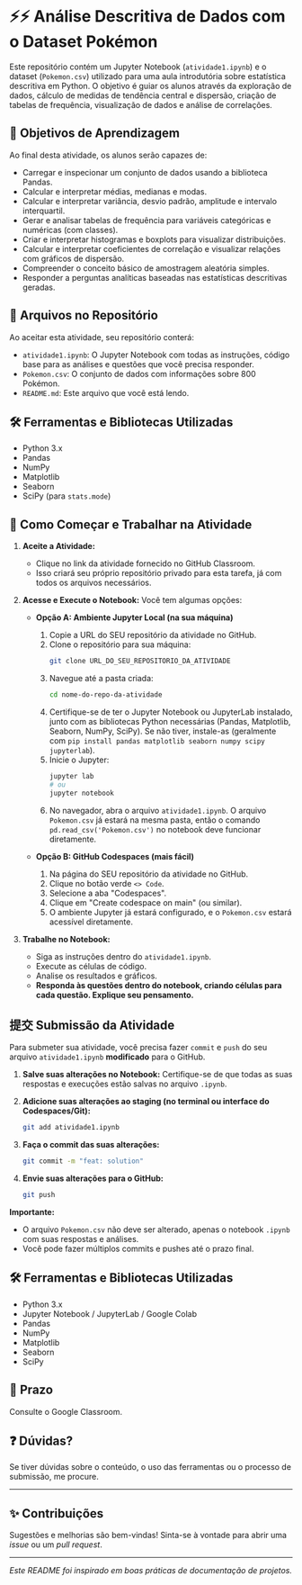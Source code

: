 # ⚡⚡ Análise Descritiva de Dados com o Dataset Pokémon 

Este repositório contém um Jupyter Notebook (`atividade1.ipynb`) e o dataset (`Pokemon.csv`) utilizado para uma aula introdutória sobre estatística descritiva em Python. O objetivo é guiar os alunos através da exploração de dados, cálculo de medidas de tendência central e dispersão, criação de tabelas de frequência, visualização de dados e análise de correlações.

## 🎯 Objetivos de Aprendizagem

Ao final desta atividade, os alunos serão capazes de:
* Carregar e inspecionar um conjunto de dados usando a biblioteca Pandas.
* Calcular e interpretar médias, medianas e modas.
* Calcular e interpretar variância, desvio padrão, amplitude e intervalo interquartil.
* Gerar e analisar tabelas de frequência para variáveis categóricas e numéricas (com classes).
* Criar e interpretar histogramas e boxplots para visualizar distribuições.
* Calcular e interpretar coeficientes de correlação e visualizar relações com gráficos de dispersão.
* Compreender o conceito básico de amostragem aleatória simples.
* Responder a perguntas analíticas baseadas nas estatísticas descritivas geradas.

## 📁 Arquivos no Repositório

Ao aceitar esta atividade, seu repositório conterá:
* `atividade1.ipynb`: O Jupyter Notebook com todas as instruções, código base para as análises e questões que você precisa responder.
* `Pokemon.csv`: O conjunto de dados com informações sobre 800 Pokémon.
* `README.md`: Este arquivo que você está lendo.

## 🛠️ Ferramentas e Bibliotecas Utilizadas

* Python 3.x
* Pandas
* NumPy
* Matplotlib
* Seaborn
* SciPy (para `stats.mode`)

## 🚀 Como Começar e Trabalhar na Atividade

1.  **Aceite a Atividade:**
    * Clique no link da atividade fornecido no GitHub Classroom.
    * Isso criará seu próprio repositório privado para esta tarefa, já com todos os arquivos necessários.

2.  **Acesse e Execute o Notebook:** Você tem algumas opções:

    * **Opção A: Ambiente Jupyter Local (na sua máquina)**
        1.  Copie a URL do SEU repositório da atividade no GitHub.
        2.  Clone o repositório para sua máquina:
            ```bash
            git clone URL_DO_SEU_REPOSITORIO_DA_ATIVIDADE
            ```
        3.  Navegue até a pasta criada:
            ```bash
            cd nome-do-repo-da-atividade
            ```
        4.  Certifique-se de ter o Jupyter Notebook ou JupyterLab instalado, junto com as bibliotecas Python necessárias (Pandas, Matplotlib, Seaborn, NumPy, SciPy). Se não tiver, instale-as (geralmente com `pip install pandas matplotlib seaborn numpy scipy jupyterlab`).
        5.  Inicie o Jupyter:
            ```bash
            jupyter lab
            # ou
            jupyter notebook
            ```
        6.  No navegador, abra o arquivo `atividade1.ipynb`. O arquivo `Pokemon.csv` já estará na mesma pasta, então o comando `pd.read_csv('Pokemon.csv')` no notebook deve funcionar diretamente.

    * **Opção B: GitHub Codespaces (mais fácil)**
        1.  Na página do SEU repositório da atividade no GitHub.
        2.  Clique no botão verde `<> Code`.
        3.  Selecione a aba "Codespaces".
        4.  Clique em "Create codespace on main" (ou similar).
        5.  O ambiente Jupyter já estará configurado, e o `Pokemon.csv` estará acessível diretamente.


3.  **Trabalhe no Notebook:**
    * Siga as instruções dentro do `atividade1.ipynb`.
    * Execute as células de código.
    * Analise os resultados e gráficos.
    * **Responda às questões dentro do notebook, criando células para cada questão. Explique seu pensamento.**


## 提交 Submissão da Atividade

Para submeter sua atividade, você precisa fazer `commit` e `push` do seu arquivo `atividade1.ipynb` **modificado** para o GitHub.

1.  **Salve suas alterações no Notebook:** Certifique-se de que todas as suas respostas e execuções estão salvas no arquivo `.ipynb`.
2.  **Adicione suas alterações ao staging (no terminal ou interface do Codespaces/Git):**
    ```bash
    git add atividade1.ipynb
    ```
3.  **Faça o commit das suas alterações:**
    ```bash
    git commit -m "feat: solution"
    ```

4.  **Envie suas alterações para o GitHub:**
    ```bash
    git push
    ```

**Importante:**
* O arquivo `Pokemon.csv` não deve ser alterado, apenas o notebook `.ipynb` com suas respostas e análises.
* Você pode fazer múltiplos commits e pushes até o prazo final.

## 🛠️ Ferramentas e Bibliotecas Utilizadas

* Python 3.x
* Jupyter Notebook / JupyterLab / Google Colab
* Pandas
* NumPy
* Matplotlib
* Seaborn
* SciPy

## 📅 Prazo

Consulte o Google Classroom.

## ❓ Dúvidas?

Se tiver dúvidas sobre o conteúdo, o uso das ferramentas ou o processo de submissão, me procure.

---

## ✨ Contribuições

Sugestões e melhorias são bem-vindas! Sinta-se à vontade para abrir uma *issue* ou um *pull request*.

---
*Este README foi inspirado em boas práticas de documentação de projetos.*